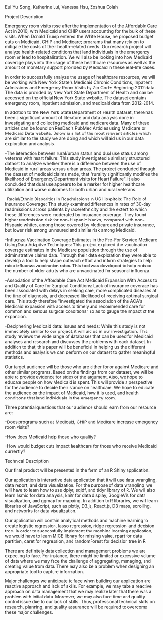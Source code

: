 Eui Yul Song, Katherine Lui, Vanessa Hsu, Zoshua Colah

Project Description

Emergency room visits rose after the implementation of the Affordable Care Act in 2010, with Medicaid and CHIP users accounting for the bulk of these visits. When Donald Trump entered the White House, he proposed budget cuts on Medicaid, CHIP and Medicare; programs that many rely on to mitigate the costs of their health-related needs. Our research project will analyze health-related conditions that land individuals in the emergency room or lead to hospitalization. We will also be looking into how Medicaid coverage plays into the usage of these healthcare resources as well as the amount of monetary support provided by Medicaid in these real-life cases.

In order to successfully analyze the usage of healthcare resources, we will be working with New York State's Medicaid Chronic Conditions, Inpatient Admissions and Emergency Room Visits by Zip Code: Beginning 2012 data. The data is provided by New York State Department of Health and can be accessed on the official New York State website. The dataset contains emergency room, inpatient admission, and medicaid data from 2012-2014.

In addition to the New York State Department of Health dataset, there has been a significant amount of literature and data analysis done in investigating and collecting medicaid and medicare data. Many of these articles can be found on ResDac's PubMed Articles using Medicare or Medicaid Data website. Below is a list of the most relevant articles which are similar to the study we are doing and which will aid us in our data exploration and analysis.

-The interaction between rural/urban status and dual use status among veterans with heart failure: This study investigated a similarly structured dataset to analyze whether there is a difference between the use of Medicaid in rural areas versus urban areas. The project concluded through the dataset of medicaid claims made, that "rurality significantly modifies the likelihood of Emergency Department visits for Heart Failure".  It also concluded that dual use appears to be a marker for higher healthcare utilization and worse outcomes for both urban and rural veterans.

-Racial/Ethnic Disparities in Readmissions in US Hospitals: The Role of Insurance Coverage: This study examined differences in rates of 30-day readmissions across patients by race/ethnicity and the extent to which these differences were moderated by insurance coverage. They found higher readmission risk for non-Hispanic blacks, compared with non-Hispanic whites, among those covered by Medicare and private insurance, but lower risk among uninsured and similar risk among Medicaid.

-Influenza Vaccination Coverage Estimates in the Fee-For Service Medicare Using Data Adaptive Techniques: This project explored the vaccination coverage estimates in the Medicare population through the use of administrative claims data.  Through their data exploration they were able to develop a tool to help shape outreach effort and inform strategies to help raise influenza vaccination rates. This tool was developed to help reduce the number of older adults who are unvaccinated for seasonal influenza.

-Association of the Affordable Care Act Medicaid Expansion With Access to and Quality of Care for Surgical Conditions: Lack of insurance coverage has been associated with delays in seeking care, more complicated diseases at the time of diagnosis, and decreased likelihood of receiving optimal surgical care. This study therefore "investigated the association of the ACA's Medicaid expansion with access to timely and recommended care for common and serious surgical conditions" so as to gauge the impact of the expansion.

-Deciphering Medicaid data: Issues and needs: While this study is not immediately similar to our project, it will aid us in our investigation. This study reviews the wide range of databases that can be used for Medicaid analyses and research and discusses the problems with each dataset. In addition to that, this paper will be beneficial in helping us the different methods and analysis we can perform on our dataset to gather meaningful statistics.

Our target audience will be those who are either for or against Medicare and other similar programs. Based on the findings from our dataset, we will be able to provide evidence for sides of the argument. Also, we hope to educate people on how Medicaid is spent. This will provide a perspective for the audience to decide their stance on healthcare. We hope to educate the audience on the impact of Medicaid, how it is used, and health conditions that land individuals in the emergency room.

Three potential questions that our audience should learn from our resource are:

-Does programs such as Medicaid, CHIP and Medicare increase emergency room visits?

-How does Medicaid help those who qualify?

-How would budget cuts impact healthcare for those who receive Medicaid currently?


Technical Description

Our final product will be presented in the form of an R Shiny application.

Our application is interactive data application that it will use data wrangling, data report, and data visualization. For the purpose of data wrangling, we will have to learn how to use dplyr, sqldf, and tidyr library of R. We will also learn hsmic for data analysis, knitr for data display, GoogleVis for data visualization, and ggmap for mapping. In addition to R libraries, we will learn libraries of JavaScript, such as plotly, D3.js, React.js, D3 maps, scrolling, and networks for data visualization.

Our application will contain analytical methods and machine learning to create logistic regression, lasso regression, ridge regression, and decision tree. In order to successfully implement the machine learning application, we would have to learn MICE library for missing value, rpart for data partition, caret for regression, and randomForest for decision tree in R.

There are definitely data collection and management problems we are expecting to face. For instance, there might be limited or excessive volume of data where we may face the challenge of aggregating, managing, and creating value from data. There may also be a problem when designing an appropriate tool to capture information.

Major challenges we anticipate to face when building our application are reactive approach and lack of skills. For example, we may take a reactive approach on data management that we may realize later that there was a problem with initial data. Moreover, we may also face time and quality control issue due to our lack of skills. Thus, professional technical skills on research, planning, and quality assurance will be required to overcome these major challenges.
